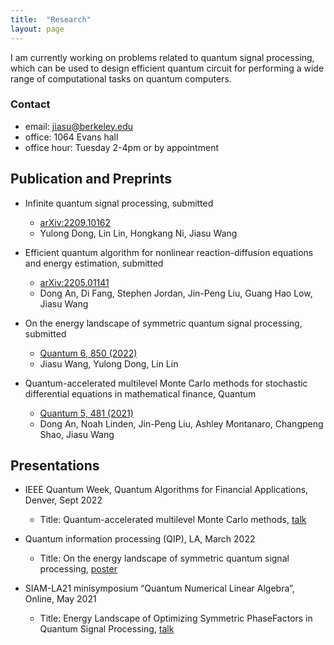 ```yaml
---
title:  "Research"
layout: page
---
```


I am currently working on problems related to quantum signal processing, which can be used to design efficient quantum
circuit for performing a wide range of computational tasks on quantum computers.


### Contact

- email: jiasu@berkeley.edu
- office: 1064 Evans hall
- office hour: Tuesday 2-4pm or by appointment


## Publication and Preprints

- Infinite quantum signal processing, submitted
  - [arXiv:2209.10162](https://arxiv.org/abs/2209.10162)
  - Yulong Dong, Lin Lin, Hongkang Ni, Jiasu Wang

- Efficient quantum algorithm for nonlinear reaction-diffusion equations and energy estimation, submitted
  - [arXiv:2205.01141](https://arxiv.org/abs/2205.01141)
  - Dong An, Di Fang, Stephen Jordan, Jin-Peng Liu, Guang Hao Low, Jiasu Wang

- On the energy landscape of symmetric quantum signal processing, submitted
  - [Quantum 6, 850 (2022)](https://quantum-journal.org/papers/q-2022-11-03-850/)
  - Jiasu Wang, Yulong Dong, Lin Lin

- Quantum-accelerated multilevel Monte Carlo methods for stochastic differential equations in mathematical finance, Quantum 
  - [Quantum 5, 481 (2021)](https://quantum-journal.org/papers/q-2021-06-24-481/)
  - Dong An, Noah Linden, Jin-Peng Liu, Ashley Montanaro, Changpeng Shao, Jiasu Wang

## Presentations
- IEEE Quantum Week, Quantum Algorithms for Financial Applications, Denver, Sept 2022
  - Title: Quantum-accelerated multilevel Monte Carlo methods, [talk](/file/IEEE.pdf)

- Quantum information processing (QIP), LA, March 2022
  - Title: On the energy landscape of symmetric quantum signal processing, [poster](/file/QIP_poster.pdf)

- SIAM-LA21 minisymposium “Quantum Numerical Linear Algebra”, Online, May 2021
  - Title: Energy Landscape of Optimizing Symmetric PhaseFactors in Quantum Signal Processing, [talk](/file/siam_mini_symposium.pdf)

